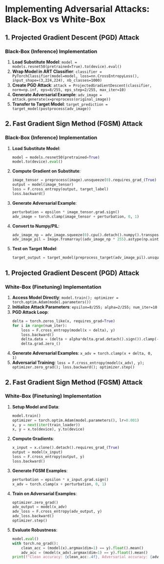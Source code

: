 # Implementing Adversarial Attacks: Black-Box vs White-Box

## 1. Projected Gradient Descent (PGD) Attack

### Black-Box (Inference) Implementation

1. **Load Substitute Model**: `model = models.resnet50(pretrained=True).to(device).eval()`
2. **Wrap Model in ART Classifier**: `classifier = PyTorchClassifier(model=model, loss=nn.CrossEntropyLoss(), input_shape=(3,224,224), nb_classes=1000)`
3. **Create PGD Attack**: `attack = ProjectedGradientDescent(classifier, norm=np.inf, eps=8/255, eps_step=2/255, max_iter=10)`
4. **Generate Adversarial Example**: `adv_image = attack.generate(x=preprocess(original_image))`
5. **Transfer to Target Model**: `target_prediction = target_model(postprocess(adv_image))`

## 2. Fast Gradient Sign Method (FGSM) Attack
### Black-Box (Inference) Implementation

1. **Load Substitute Model**: 
   ```python
   model = models.resnet50(pretrained=True)
   model.to(device).eval()
   ```

2. **Compute Gradient on Substitute**:
   ```python
   image_tensor = preprocess(image).unsqueeze(0).requires_grad_(True)
   output = model(image_tensor)
   loss = F.cross_entropy(output, target_label)
   loss.backward()
   ```

3. **Generate Adversarial Example**:
   ```python
   perturbation = epsilon * image_tensor.grad.sign()
   adv_image = torch.clamp(image_tensor + perturbation, 0, 1)
   ```

4. **Convert to Numpy/PIL**:
   ```python
   adv_image_np = adv_image.squeeze(0).cpu().detach().numpy().transpose(1, 2, 0)
   adv_image_pil = Image.fromarray((adv_image_np * 255).astype(np.uint8))
   ```

5. **Test on Target Model**:
   ```python
   target_output = target_model(preprocess_target(adv_image_pil).unsqueeze(0))
   ```
## 1. Projected Gradient Descent (PGD) Attack
### White-Box (Finetuning) Implementation

1. **Access Model Directly**: `model.train(); optimizer = torch.optim.Adam(model.parameters())`
2. **Initialize Attack Parameters**: `epsilon=8/255; alpha=2/255; num_iter=10`
3. **PGD Attack Loop**:
   ```python
   delta = torch.zeros_like(x, requires_grad=True)
   for i in range(num_iter):
       loss = F.cross_entropy(model(x + delta), y)
       loss.backward()
       delta.data = (delta + alpha*delta.grad.detach().sign()).clamp(-epsilon, epsilon)
       delta.grad.zero_()
   ```
4. **Generate Adversarial Examples**: `x_adv = torch.clamp(x + delta, 0, 1)`
5. **Adversarial Training**: `loss = F.cross_entropy(model(x_adv), y); optimizer.zero_grad(); loss.backward(); optimizer.step()`

## 2. Fast Gradient Sign Method (FGSM) Attack



### White-Box (Finetuning) Implementation

1. **Setup Model and Data**:
   ```python
   model.train()
   optimizer = torch.optim.Adam(model.parameters(), lr=0.001)
   x, y = next(iter(train_loader))
   x, y = x.to(device), y.to(device)
   ```

2. **Compute Gradients**:
   ```python
   x_input = x.clone().detach().requires_grad_(True)
   output = model(x_input)
   loss = F.cross_entropy(output, y)
   loss.backward()
   ```

3. **Generate FGSM Examples**:
   ```python
   perturbation = epsilon * x_input.grad.sign()
   x_adv = torch.clamp(x + perturbation, 0, 1)
   ```

4. **Train on Adversarial Examples**:
   ```python
   optimizer.zero_grad()
   adv_output = model(x_adv)
   adv_loss = F.cross_entropy(adv_output, y)
   adv_loss.backward()
   optimizer.step()
   ```

5. **Evaluate Robustness**:
   ```python
   model.eval()
   with torch.no_grad():
       clean_acc = (model(x).argmax(dim=1) == y).float().mean()
       adv_acc = (model(x_adv).argmax(dim=1) == y).float().mean()
   print(f"Clean accuracy: {clean_acc:.4f}, Adversarial accuracy: {adv_acc:.4f}")
   ```
